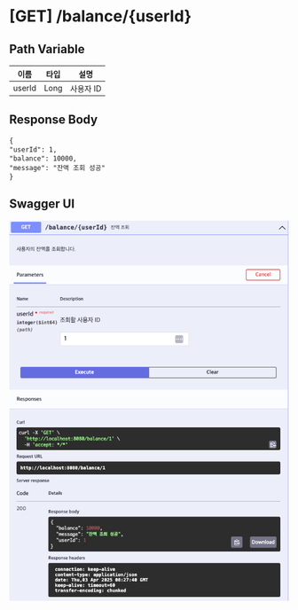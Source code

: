 # [GET] /balance/{userId}

## Path Variable

| 이름   | 타입 | 설명       |
|--------|------|------------|
| userId | Long | 사용자 ID |

## Response Body
```
{
"userId": 1,
"balance": 10000,
"message": "잔액 조회 성공"
}
```
## Swagger UI

![Swagger UI](./get-balance-ui.png)